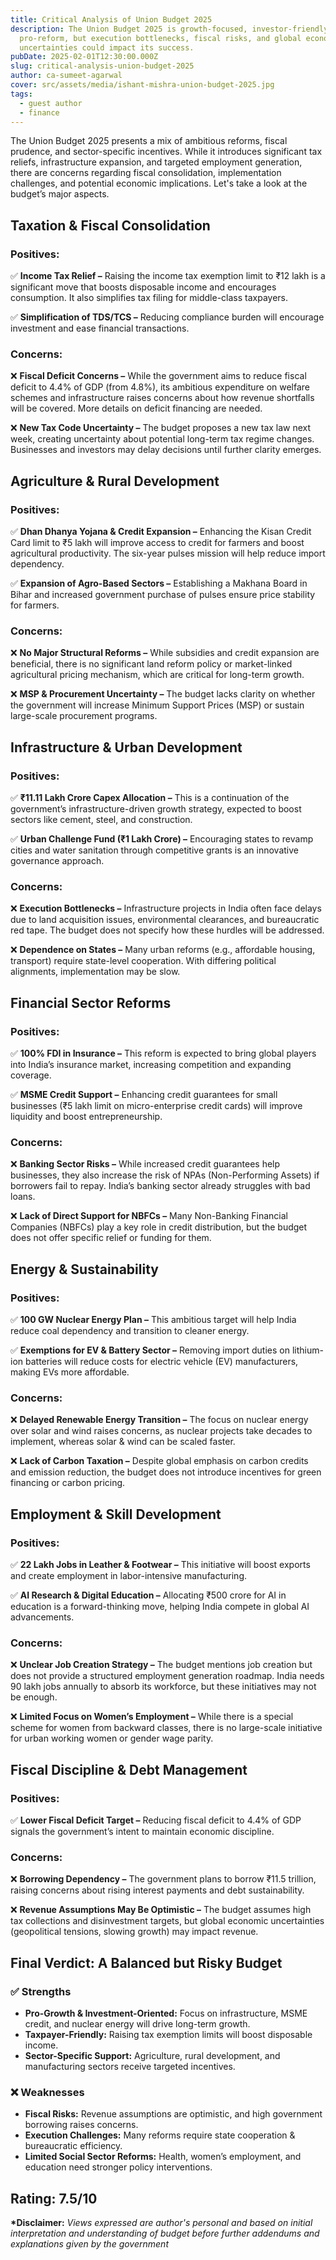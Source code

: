 ```yaml
---
title: Critical Analysis of Union Budget 2025
description: The Union Budget 2025 is growth-focused, investor-friendly, and
  pro-reform, but execution bottlenecks, fiscal risks, and global economic
  uncertainties could impact its success.
pubDate: 2025-02-01T12:30:00.000Z
slug: critical-analysis-union-budget-2025
author: ca-sumeet-agarwal
cover: src/assets/media/ishant-mishra-union-budget-2025.jpg
tags:
  - guest author
  - finance
---
```

The Union Budget 2025 presents a mix of ambitious reforms, fiscal prudence, and sector-specific incentives. While it introduces significant tax reliefs, infrastructure expansion, and targeted employment generation, there are concerns regarding fiscal consolidation, implementation challenges, and potential economic implications. Let's take a look at the budget’s major aspects.

## Taxation & Fiscal Consolidation

### Positives:

✅ **Income Tax Relief –** Raising the income tax exemption limit to ₹12 lakh is a significant move that boosts disposable income and encourages consumption. It also simplifies tax filing for middle-class taxpayers.

✅ **Simplification of TDS/TCS –** Reducing compliance burden will encourage investment and ease financial transactions.

### Concerns:

❌ **Fiscal Deficit Concerns –** While the government aims to reduce fiscal deficit to 4.4% of GDP (from 4.8%), its ambitious expenditure on welfare schemes and infrastructure raises concerns about how revenue shortfalls will be covered. More details on deficit financing are needed.

❌ **New Tax Code Uncertainty –** The budget proposes a new tax law next week, creating uncertainty about potential long-term tax regime changes. Businesses and investors may delay decisions until further clarity emerges.

## Agriculture & Rural Development

### Positives:

✅ **Dhan Dhanya Yojana & Credit Expansion –** Enhancing the Kisan Credit Card limit to ₹5 lakh will improve access to credit for farmers and boost agricultural productivity. The six-year pulses mission will help reduce import dependency.

✅ **Expansion of Agro-Based Sectors –** Establishing a Makhana Board in Bihar and increased government purchase of pulses ensure price stability for farmers.

### Concerns:

❌ **No Major Structural Reforms –** While subsidies and credit expansion are beneficial, there is no significant land reform policy or market-linked agricultural pricing mechanism, which are critical for long-term growth.

❌ **MSP & Procurement Uncertainty –** The budget lacks clarity on whether the government will increase Minimum Support Prices (MSP) or sustain large-scale procurement programs.

## Infrastructure & Urban Development

### Positives:

✅ **₹11.11 Lakh Crore Capex Allocation –** This is a continuation of the government’s infrastructure-driven growth strategy, expected to boost sectors like cement, steel, and construction.

✅ **Urban Challenge Fund (₹1 Lakh Crore) –** Encouraging states to revamp cities and water sanitation through competitive grants is an innovative governance approach.

### Concerns:

❌ **Execution Bottlenecks –** Infrastructure projects in India often face delays due to land acquisition issues, environmental clearances, and bureaucratic red tape. The budget does not specify how these hurdles will be addressed.

❌ **Dependence on States –** Many urban reforms (e.g., affordable housing, transport) require state-level cooperation. With differing political alignments, implementation may be slow.

## Financial Sector Reforms

### Positives:

✅ **100% FDI in Insurance –** This reform is expected to bring global players into India’s insurance market, increasing competition and expanding coverage.

✅ **MSME Credit Support –** Enhancing credit guarantees for small businesses (₹5 lakh limit on micro-enterprise credit cards) will improve liquidity and boost entrepreneurship.

### Concerns:

❌ **Banking Sector Risks –** While increased credit guarantees help businesses, they also increase the risk of NPAs (Non-Performing Assets) if borrowers fail to repay. India’s banking sector already struggles with bad loans.

❌ **Lack of Direct Support for NBFCs –** Many Non-Banking Financial Companies (NBFCs) play a key role in credit distribution, but the budget does not offer specific relief or funding for them.

## Energy & Sustainability

### Positives:

✅ **100 GW Nuclear Energy Plan –** This ambitious target will help India reduce coal dependency and transition to cleaner energy.

✅ **Exemptions for EV & Battery Sector –** Removing import duties on lithium-ion batteries will reduce costs for electric vehicle (EV) manufacturers, making EVs more affordable.

### Concerns:

❌ **Delayed Renewable Energy Transition –** The focus on nuclear energy over solar and wind raises concerns, as nuclear projects take decades to implement, whereas solar & wind can be scaled faster.

❌ **Lack of Carbon Taxation –** Despite global emphasis on carbon credits and emission reduction, the budget does not introduce incentives for green financing or carbon pricing.

## Employment & Skill Development

### Positives:

✅ **22 Lakh Jobs in Leather & Footwear –** This initiative will boost exports and create employment in labor-intensive manufacturing.

✅ **AI Research & Digital Education –** Allocating ₹500 crore for AI in education is a forward-thinking move, helping India compete in global AI advancements.

### Concerns:

❌ **Unclear Job Creation Strategy –** The budget mentions job creation but does not provide a structured employment generation roadmap. India needs 90 lakh jobs annually to absorb its workforce, but these initiatives may not be enough.

❌ **Limited Focus on Women’s Employment –** While there is a special scheme for women from backward classes, there is no large-scale initiative for urban working women or gender wage parity.

## Fiscal Discipline & Debt Management

### Positives:

✅ **Lower Fiscal Deficit Target –** Reducing fiscal deficit to 4.4% of GDP signals the government’s intent to maintain economic discipline.

### Concerns:

❌ **Borrowing Dependency –** The government plans to borrow ₹11.5 trillion, raising concerns about rising interest payments and debt sustainability.

❌ **Revenue Assumptions May Be Optimistic –** The budget assumes high tax collections and disinvestment targets, but global economic uncertainties (geopolitical tensions, slowing growth) may impact revenue.

## Final Verdict: A Balanced but Risky Budget

### ✅ Strengths

* **Pro-Growth & Investment-Oriented:** Focus on infrastructure, MSME credit, and nuclear energy will drive long-term growth.
* **Taxpayer-Friendly:** Raising tax exemption limits will boost disposable income.
* **Sector-Specific Support:** Agriculture, rural development, and manufacturing sectors receive targeted incentives.

### ❌ Weaknesses

* **Fiscal Risks:** Revenue assumptions are optimistic, and high government borrowing raises concerns.
* **Execution Challenges:** Many reforms require state cooperation & bureaucratic efficiency.
* **Limited Social Sector Reforms:** Health, women’s employment, and education need stronger policy interventions.

## Rating: 7.5/10

**\*Disclaimer:** *Views expressed are author's personal and based on initial interpretation and understanding of budget before further addendums and explanations given by the government*
